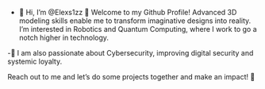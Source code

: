 - 👋 Hi, I’m @Elexs1zz
🚀 Welcome to my Github Profile! Advanced 3D modeling skills enable me to transform imaginative designs into reality. I’m interested in Robotics and Quantum Computing, where I work to go a notch higher in technology.

-🔐 I am also passionate about Cybersecurity, improving digital security and systemic loyalty.

Reach out to me and let’s do some projects together and make an impact! 🌟

<!---
Elexs1zz/Elexs1zz is a ✨ special ✨ repository because its `README.md` (this file) appears on your GitHub profile.
You can click the Preview link to take a look at your changes.
--->
